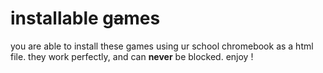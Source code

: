 # installable g~~a~~mes

you are able to install these games using ur school chromebook as a html file.
they work perfectly, and can **never** be blocked. enjoy !
